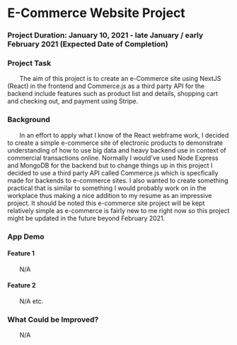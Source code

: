 # E-Commerce Website Project

### Project Duration: January 10, 2021 - late January / early February 2021 (Expected Date of Completion)

### Project Task
&nbsp;&nbsp;&nbsp;&nbsp;&nbsp;&nbsp; The aim of this project is to create an e-Commerce site using NextJS (React) in the frontend and Commerce.js as a third party API for the backend include features such as product list and details, shopping cart and checking out, and payment using Stripe.


### Background
&nbsp;&nbsp;&nbsp;&nbsp;&nbsp;&nbsp; In an effort to apply what I know of the React webframe work, I decided to create a simple e-commerce site of electronic products to demonstrate understanding of how to use big data and heavy backend use in context of commercial transactions online. Normally I would've used Node Express and MongoDB for the backend but to change things up in this project I decided to use a third party API called Commerce.js which is specfically made for backends to e-commerce sites. I also wanted to create something practical that is similar to something I would probably work on in the workplace thus making a nice addition to my resume as an impressive project. It should be noted this e-commerce site project will be kept relatively simple as e-commerce is fairly new to me right now so this project might be updated in the future beyond February 2021. 


### App Demo 
#### Feature 1
&nbsp;&nbsp;&nbsp;&nbsp;&nbsp;&nbsp; N/A

#### Feature 2
&nbsp;&nbsp;&nbsp;&nbsp;&nbsp;&nbsp; N/A etc.


### What Could be Improved?
&nbsp;&nbsp;&nbsp;&nbsp;&nbsp;&nbsp; N/A

